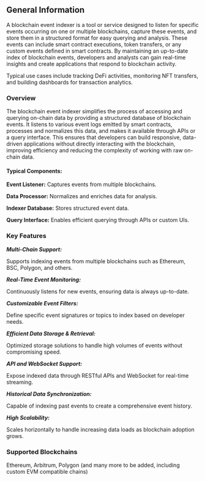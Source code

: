 ## General Information

A blockchain event indexer is a tool or service designed to listen for specific events occurring on one or multiple blockchains, capture these events, and store them in a structured format for easy querying and analysis. These events can include smart contract executions, token transfers, or any custom events defined in smart contracts. By maintaining an up-to-date index of blockchain events, developers and analysts can gain real-time insights and create applications that respond to blockchain activity.

Typical use cases include tracking DeFi activities, monitoring NFT transfers, and building dashboards for transaction analytics.

### Overview

The blockchain event indexer simplifies the process of accessing and querying on-chain data by providing a structured database of blockchain events. It listens to various event logs emitted by smart contracts, processes and normalizes this data, and makes it available through APIs or a query interface. This ensures that developers can build responsive, data-driven applications without directly interacting with the blockchain, improving efficiency and reducing the complexity of working with raw on-chain data.

#### Typical Components:

**Event Listener:** Captures events from multiple blockchains.

**Data Processor:** Normalizes and enriches data for analysis.

**Indexer Database:** Stores structured event data.

**Query Interface:** Enables efficient querying through APIs or custom UIs.

### Key Features

***Multi-Chain Support:***

Supports indexing events from multiple blockchains such as Ethereum, BSC, Polygon, and others.

***Real-Time Event Monitoring:***

Continuously listens for new events, ensuring data is always up-to-date.

***Customizable Event Filters:***

Define specific event signatures or topics to index based on developer needs.

***Efficient Data Storage & Retrieval:***

Optimized storage solutions to handle high volumes of events without compromising speed.

***API and WebSocket Support:***

Expose indexed data through RESTful APIs and WebSocket for real-time streaming.

***Historical Data Synchronization:***

Capable of indexing past events to create a comprehensive event history.

***High Scalability:***

Scales horizontally to handle increasing data loads as blockchain adoption grows.

### Supported Blockchains

Ethereum, Arbitrum, Polygon (and many more to be added, including custom EVM compatible chains)
